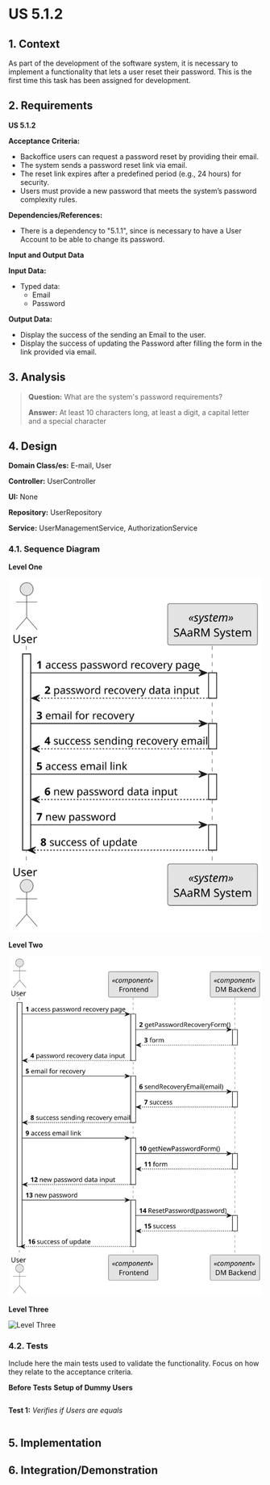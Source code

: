 # US 5.1.2


## 1. Context

As part of the development of the software system, it is necessary to implement a functionality that lets a user reset their password.
This is the first time this task has been assigned for development.


## 2. Requirements

**US 5.1.2** 

**Acceptance Criteria:** 

- Backoffice users can request a password reset by providing their email.
- The system sends a password reset link via email.
- The reset link expires after a predefined period (e.g., 24 hours) for security.
- Users must provide a new password that meets the system’s password complexity rules.

**Dependencies/References:**

* There is a dependency to "5.1.1", since is necessary to have a User Account to be able to change its password.

**Input and Output Data**

**Input Data:**

* Typed data:
    * Email
    * Password


**Output Data:**
* Display the success of the sending an Email to the user.
* Display the success of updating the Password after filling the form in the link provided via email.

## 3. Analysis

> **Question:** What are the system's password requirements?
>
> **Answer:** At least 10 characters long, at least a digit, a capital letter and a special character


[//]: # (### 3.1. Domain Model)

[//]: # (![sub domain model]&#40;us1000-sub-domain-model.svg&#41;)

## 4. Design


**Domain Class/es:** E-mail, User

**Controller:** UserController

**UI:** None

**Repository:**	UserRepository

**Service:** UserManagementService, AuthorizationService



### 4.1. Sequence Diagram

**Level One**

![Level One](level_one.svg "Level One")

**Level Two**

![Level Two](level_two.svg "Level Two")

**Level Three**

![Level Three](level_three.svg "Level Three")




[//]: # (### 4.2. Class Diagram)
[//]: # ()
[//]: # (![a class diagram]&#40;us1000-class-diagram.svg "A Class Diagram"&#41;)
[//]: # ()
[//]: # (### 4.3. Applied Patterns)

### 4.2. Tests

Include here the main tests used to validate the functionality. Focus on how they relate to the acceptance criteria.

**Before Tests** **Setup of Dummy Users**

```

```

**Test 1:** *Verifies if Users are equals*


```

```


## 5. Implementation


## 6. Integration/Demonstration



[//]: # (## 7. Observations)

[//]: # ()
[//]: # (*This section should be used to include any content that does not fit any of the previous sections.*)

[//]: # ()
[//]: # (*The team should present here, for instance, a critical perspective on the developed work including the analysis of alternative solutions or related works*)

[//]: # ()
[//]: # (*The team should include in this section statements/references regarding third party works that were used in the development this work.*)